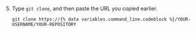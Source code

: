 5. Type `git clone`, and then paste the URL you copied earlier.
   ```shell
   git clone https://{% data variables.command_line.codeblock %}/YOUR-USERNAME/YOUR-REPOSITORY
   ```
